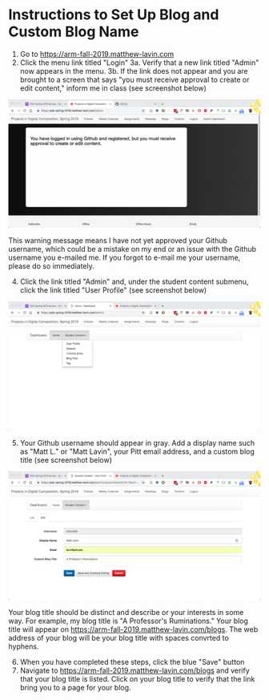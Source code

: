 # Instructions to Set Up Blog and Custom Blog Name

1. Go to https://arm-fall-2019.matthew-lavin.com
2. Click the menu link titled "Login"
3a. Verify that a new link titled "Admin" now appears in the menu. 
3b. If the link does not appear and you are brought to a screen that says "you must receive approval to create or edit content," inform me in class (see screenshot below) 

![Pending Approval Screenshot](pending-approval.png)

This warning message means I have not yet approved your Github username, which could be a mistake on my end or an issue with the Github username you e-mailed me. If you forgot to e-mail me your username, please do so immediately.    

4. Click the link titled "Admin" and, under the student content submenu, click the link titled "User Profile" (see screenshot below)

![Link Screenshot](menu-link.png)

5. Your Github username should appear in gray. Add a display name such as "Matt L." or "Matt Lavin", your Pitt email address, and a custom blog title (see screenshot below)

![User Profile Screenshot](user-profile.png)

Your blog title should be distinct and describe or your interests in some way. For example, my blog title is "A Professor's Ruminations." Your blog title will appear on https://arm-fall-2019.matthew-lavin.com/blogs. The web address of your blog will be your blog title with spaces convrted to hyphens. 

6. When you have completed these steps, click the blue "Save" button
7. Navigate to https://arm-fall-2019.matthew-lavin.com/blogs and verify that your blog title is listed. Click on your blog title to verify that the link bring you to a page for your blog. 

